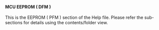 <div class="section">

<div class="titlepage">

<div>

<div>

#### <span id="mcu_eeprom_dfm"></span>MCU EEPROM ( DFM )

</div>

</div>

</div>

This is the EEPROM ( PFM ) section of the Help file. Please refer the
sub-sections for details using the contents/folder view.

</div>
